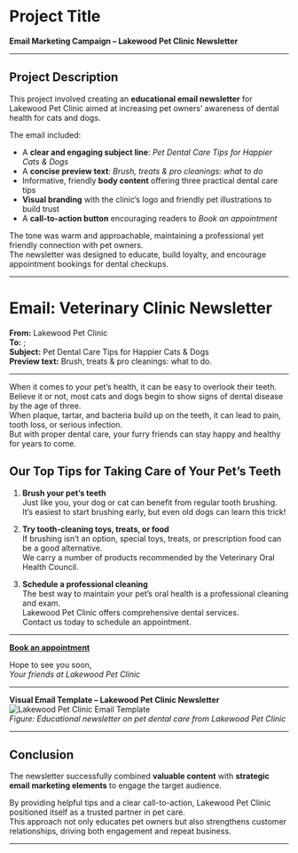# Project Title
**Email Marketing Campaign – Lakewood Pet Clinic Newsletter**

---

## Project Description
This project involved creating an **educational email newsletter** for Lakewood Pet Clinic aimed at increasing pet owners’ awareness of dental health for cats and dogs.  

The email included:  
- A **clear and engaging subject line**: *Pet Dental Care Tips for Happier Cats & Dogs*  
- A **concise preview text**: *Brush, treats & pro cleanings: what to do*  
- Informative, friendly **body content** offering three practical dental care tips  
- **Visual branding** with the clinic’s logo and friendly pet illustrations to build trust  
- A **call-to-action button** encouraging readers to *Book an appointment*  

The tone was warm and approachable, maintaining a professional yet friendly connection with pet owners.  
The newsletter was designed to educate, build loyalty, and encourage appointment bookings for dental checkups.

---

# Email: Veterinary Clinic Newsletter

**From:** Lakewood Pet Clinic  
**To:** <cat owner list>; <dog owner list>  
**Subject:** Pet Dental Care Tips for Happier Cats & Dogs  
**Preview text:** Brush, treats & pro cleanings: what to do.

---

When it comes to your pet’s health, it can be easy to overlook their teeth.  
Believe it or not, most cats and dogs begin to show signs of dental disease by the age of three.  
When plaque, tartar, and bacteria build up on the teeth, it can lead to pain, tooth loss, or serious infection.  
But with proper dental care, your furry friends can stay happy and healthy for years to come.

## Our Top Tips for Taking Care of Your Pet’s Teeth

1. **Brush your pet’s teeth**  
   Just like you, your dog or cat can benefit from regular tooth brushing.  
   It’s easiest to start brushing early, but even old dogs can learn this trick!

2. **Try tooth-cleaning toys, treats, or food**  
   If brushing isn’t an option, special toys, treats, or prescription food can be a good alternative.  
   We carry a number of products recommended by the Veterinary Oral Health Council.

3. **Schedule a professional cleaning**  
   The best way to maintain your pet’s oral health is a professional cleaning and exam.  
   Lakewood Pet Clinic offers comprehensive dental services.  
   Contact us today to schedule an appointment.

---

[**Book an appointment**](#)

Hope to see you soon,  
*Your friends at Lakewood Pet Clinic*

---

**Visual Email Template – Lakewood Pet Clinic Newsletter**  
![Lakewood Pet Clinic Email Template](https://github.com/aminbiography/Google-Digital-Marketing---E-commerce-Professional-Certificate/blob/main/bar-graph-chart-image/Email%20Marketing%20Campaign%20–%20Lakewood%20Pet%20Clinic%20Newsletter.jpg)  
*Figure: Educational newsletter on pet dental care from Lakewood Pet Clinic*

---

## Conclusion
The newsletter successfully combined **valuable content** with **strategic email marketing elements** to engage the target audience.  

By providing helpful tips and a clear call-to-action, Lakewood Pet Clinic positioned itself as a trusted partner in pet care.  
This approach not only educates pet owners but also strengthens customer relationships, driving both engagement and repeat business.

---

